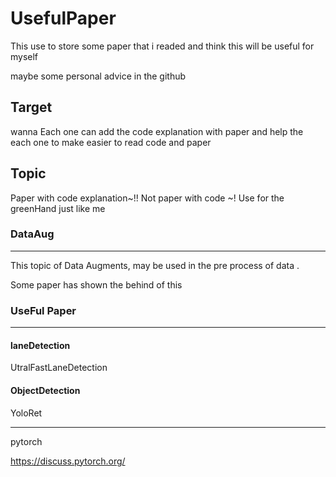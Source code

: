 # UsefulPaper

This use to store some paper that i readed and think this will be useful for myself 

maybe some personal advice in the github 

## Target

wanna Each one can add the code explanation with paper and help the each one to make easier to read code and paper 

## Topic

Paper with code explanation~!! Not paper with code ~! Use for the greenHand just like me 

### DataAug

---

This topic of Data Augments, may be used in the pre process of data .

Some paper has shown the behind of this 

### UseFul Paper

---

#### laneDetection

UtralFastLaneDetection

#### ObjectDetection

YoloRet

---

pytorch

https://discuss.pytorch.org/
